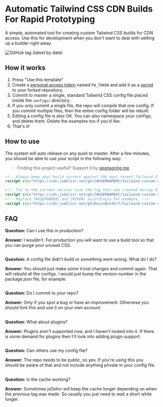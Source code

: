# Automatic Tailwind CSS CDN Builds For Rapid Prototyping

A simple, automated tool for creating custom Tailwind CSS builds for CDN access. Use this for development when you don't want to deal with setting up a builder right away.

![GitHub tag (latest by date)](https://img.shields.io/github/v/tag/KevinBatdorf/tailwind-custom-cdn?label=version&style=flat-square)

## How it works
1. Press "Use this template"
1. Create a [personal access token](https://docs.github.com/en/free-pro-team@latest/github/authenticating-to-github/creating-a-personal-access-token) named `PA_TOKEN` and add it as a [secret](https://docs.github.com/en/free-pro-team@latest/actions/reference/encrypted-secrets) to your forked repository.
1. Commit to master a single, standard Tailwind CSS config file placed inside the `configs/` directory.
1. If you only commit a single file, the repo will compile that one config. If you commit multiple files, then the entire config folder will be rebuilt.
1. Editing a config file is also OK. You can also namespace your configs, and delete them. Delete the examples too if you'd like.
1. That's it!

## How to use
The system will auto release on any push to master. After a few minutes, you should be able to use your script in the following way:

> Finding this project useful? Support it by [sponsoring me](https://github.com/sponsors/KevinBatdorf).

```html
<!-- Always keep your build current against the most recent Tailwind CSS version -->
<script src="https://cdn.jsdelivr.net/gh/{#USERNAME#}/tailwind-custom-cdn/builds/example.min.css"></script>

<!-- Tie to the current version (use the tag that was created during the build) -->
<script src="https://cdn.jsdelivr.net/gh/{#USERNAME#}/tailwind-custom-cdn@{#TAG#}/builds/example.min.css"></script>
<!-- Replace {#USERNAME#} and {#TAG#} accordingly For example, -->
<script src="https://cdn.jsdelivr.net/gh/KevinBatdorf/tailwind-custom-cdn@v1.8.10-0-1-0-282636193-24/builds/example.min.css"></script>
```

## FAQ
**Question:** Can I use this in production?

**Answer:** I wouldn't. For production you will want to use a build tool so that you can purge your unused CSS.

##
**Question:** A config file didn't build or something went wrong. What do I do?

**Answer:** You should just make some trivial changes and commit again. That will rebuild all the configs. I would just bump the version number in the package.json file, for example.

##
**Question:** Do I commit to your repo?

**Answer:** Only if you spot a bug or have an improvement. Otherwise you should fork this and use it on your own account.

##
**Question:** What about plugins?

**Answer:** Plugins aren't supported now, and I haven't looked into it. If there is some demand for plugins then I'll look into adding plugin support.

##
**Question:** Can others use my config file?

**Answer:** The repo needs to be public, so yes. If you're using this you should be aware of that and not include anything private in your config file.

##
**Question:** Is the cache working?

**Answer:** Sometimes jsDelivr will keep the cache longer depending on when the previous tag was made. So usually you just need to wait a short while longer.
